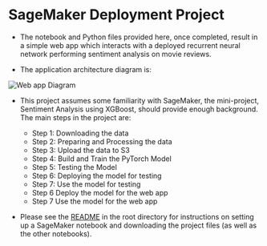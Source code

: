 # SageMaker Deployment Project

* The notebook and Python files provided here, once completed, result in a simple web app which interacts with a deployed recurrent neural network performing sentiment analysis on movie reviews.

* The application architecture diagram is:

![Web app Diagram](./Web&#32;App&#32;Diagram.svg)

* This project assumes some familiarity with SageMaker, the mini-project, Sentiment Analysis using XGBoost, should provide enough background. The main steps in the project are:
    + Step 1: Downloading the data
    + Step 2: Preparing and Processing the data
    + Step 3: Upload the data to S3
    + Step 4: Build and Train the PyTorch Model
    + Step 5: Testing the Model
    + Step 6: Deploying the model for testing
    + Step 7: Use the model for testing
    + Step 6 Deploy the model for the web app
    + Step 7 Use the model for the web app


* Please see the [README](https://github.com/liangliang-yang/udacity-sagemaker-deployment/blob/master/README.md) in the root directory for instructions on setting up a SageMaker notebook and downloading the project files (as well as the other notebooks).

 
